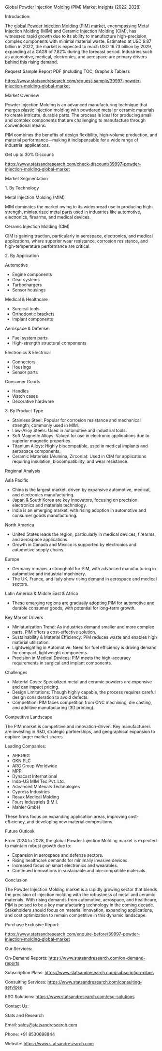 ﻿Global Powder Injection Molding (PIM) Market Insights (2022–2028)

Introduction:

The [global Powder Injection Molding (PIM) market](https://www.statsandresearch.com/report/39997-powder-injection-molding-global-market), encompassing Metal Injection Molding (MIM) and Ceramic Injection Molding (CIM), has witnessed rapid growth due to its ability to manufacture high-precision, complex components with minimal material waste. Estimated at USD 9.87 billion in 2022, the market is expected to reach USD 16.73 billion by 2029, expanding at a CAGR of 7.82% during the forecast period. Industries such as automotive, medical, electronics, and aerospace are primary drivers behind this rising demand.

Request Sample Report PDF (including TOC, Graphs & Tables):

<https://www.statsandresearch.com/request-sample/39997-powder-injection-molding-global-market>

Market Overview

Powder Injection Molding is an advanced manufacturing technique that merges plastic injection molding with powdered metal or ceramic materials to create intricate, durable parts. The process is ideal for producing small and complex components that are challenging to manufacture through conventional means.

PIM combines the benefits of design flexibility, high-volume production, and material performance—making it indispensable for a wide range of industrial applications.

Get up to 30% Discount:

<https://www.statsandresearch.com/check-discount/39997-powder-injection-molding-global-market>

Market Segmentation

1\. By Technology

Metal Injection Molding (MIM)

MIM dominates the market owing to its widespread use in producing high-strength, miniaturized metal parts used in industries like automotive, electronics, firearms, and medical devices.

Ceramic Injection Molding (CIM)

CIM is gaining traction, particularly in aerospace, electronics, and medical applications, where superior wear resistance, corrosion resistance, and high-temperature performance are critical.

2\. By Application

Automotive

- Engine components
- Gear systems
- Turbochargers
- Sensor housings

Medical & Healthcare

- Surgical tools
- Orthodontic brackets
- Implant components

Aerospace & Defense

- Fuel system parts
- High-strength structural components

Electronics & Electrical

- Connectors
- Housings
- Sensor parts

Consumer Goods

- Handles
- Watch cases
- Decorative hardware

3\. By Product Type

- Stainless Steel: Popular for corrosion resistance and mechanical strength; commonly used in MIM.
- Low-Alloy Steels: Used in automotive and industrial tools.
- Soft Magnetic Alloys: Valued for use in electronic applications due to superior magnetic properties.
- Titanium Alloys: Highly biocompatible, used in medical implants and aerospace components.
- Ceramic Materials (Alumina, Zirconia): Used in CIM for applications requiring insulation, biocompatibility, and wear resistance.

Regional Analysis

Asia Pacific

- China is the largest market, driven by expansive automotive, medical, and electronics manufacturing.
- Japan & South Korea are key innovators, focusing on precision electronics and materials technology.
- India is an emerging market, with rising adoption in automotive and consumer goods manufacturing.

North America

- United States leads the region, particularly in medical devices, firearms, and aerospace applications.
- Growth in Canada and Mexico is supported by electronics and automotive supply chains.

Europe

- Germany remains a stronghold for PIM, with advanced manufacturing in automotive and industrial machinery.
- The UK, France, and Italy show rising demand in aerospace and medical sectors.

Latin America & Middle East & Africa

- These emerging regions are gradually adopting PIM for automotive and durable consumer goods, with potential for long-term growth.

Key Market Drivers

- Miniaturization Trend: As industries demand smaller and more complex parts, PIM offers a cost-effective solution.
- Sustainability & Material Efficiency: PIM reduces waste and enables high material utilization.
- Lightweighting in Automotive: Need for fuel efficiency is driving demand for compact, lightweight components.
- Precision in Medical Devices: PIM meets the high-accuracy requirements in surgical and implant components.

Challenges

- Material Costs: Specialized metal and ceramic powders are expensive and can impact pricing.
- Design Limitations: Though highly capable, the process requires careful design consideration to avoid defects.
- Competition: PIM faces competition from CNC machining, die casting, and additive manufacturing (3D printing).

Competitive Landscape

The PIM market is competitive and innovation-driven. Key manufacturers are investing in R&D, strategic partnerships, and geographical expansion to capture larger market shares.

Leading Companies:

- ARBURG
- GKN PLC
- ARC Group Worldwide
- MPP
- Dynacast International
- Indo-US MIM Tec Pvt. Ltd.
- Advanced Materials Technologies
- Cypress Industries
- Reaux Medical Molding
- Fours Industriels B.M.I.
- Mahler GmbH

These firms focus on expanding application areas, improving cost-efficiency, and developing new material compositions.

Future Outlook

From 2024 to 2028, the global Powder Injection Molding market is expected to maintain robust growth due to:

- Expansion in aerospace and defense sectors.
- Rising healthcare demands for minimally invasive devices.
- Increased focus on smart electronics and wearables.
- Continued innovations in sustainable and bio-compatible materials.

Conclusion

The Powder Injection Molding market is a rapidly growing sector that blends the precision of injection molding with the robustness of metal and ceramic materials. With rising demands from automotive, aerospace, and healthcare, PIM is poised to be a key manufacturing technology in the coming decade. Stakeholders should focus on material innovation, expanding applications, and cost optimization to remain competitive in this dynamic landscape.

Purchase Exclusive Report:

<https://www.statsandresearch.com/enquire-before/39997-powder-injection-molding-global-market>

Our Services:

On-Demand Reports: <https://www.statsandresearch.com/on-demand-reports>

Subscription Plans: <https://www.statsandresearch.com/subscription-plans>

Consulting Services: <https://www.statsandresearch.com/consulting-services>

ESG Solutions: <https://www.statsandresearch.com/esg-solutions>

Contact Us:

Stats and Research

Email: <sales@statsandresearch.com>

Phone: +91 8530698844

Website: <https://www.statsandresearch.com>



